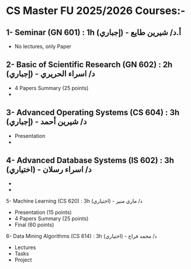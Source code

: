 # CS Master FU 2025/2026 Courses:-
1- Seminar (GN 601) : 1h (إجباري) - أ.د/ شيرين طايع
  -
  - No lectures, only Paper  

2- Basic of Scientific Research (GN 602) : 2h (إجباري) - د/ اسراء الحريري
  - 
  - 4 Papers Summary (25 points)
  - 

3- Advanced Operating Systems (CS 604) : 3h (إجباري) - د/ شيرين أحمد
  - 
  - Presentation
  -

4- Advanced Database Systems (IS 602) : 3h (اختياري) - د/ اسراء رسلان
  -
  -
  -

5- Machine Learning (CS 620) : 3h (اختياري) - د/ ماري منير 
  - Presentation (15 points) 
  - 4 Papers Summary (25 points)
  - Final (60 points)

6- Data Mining Algorithms (CS 614) : 3h (اختياري) - د/ محمد فراج
  - Lectures
  - Tasks
  - Project
